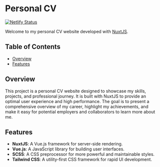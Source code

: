# Personal CV
[![Netlify Status](https://api.netlify.com/api/v1/badges/e9351f59-b672-4ce3-a73b-550b6a8e08fe/deploy-status)](https://app.netlify.com/sites/reverent-shirley-2f46ae/deploys)

Welcome to my personal CV website developed with [NuxtJS](https://nuxtjs.org).

## Table of Contents

- [Overview](#overview)
- [Features](#features)

## Overview

This project is a personal CV website designed to showcase my skills, projects, and professional journey. It is built with NuxtJS to provide an optimal user experience and high performance. The goal is to present a comprehensive overview of my career, highlight my achievements, and make it easy for potential employers and collaborators to learn more about me.

## Features

- **NuxtJS**: A Vue.js framework for server-side rendering.
- **Vue.js**: A JavaScript library for building user interfaces.
- **SCSS**: A CSS preprocessor for more powerful and maintainable styles.
- **Tailwind CSS**: A utility-first CSS framework for rapid UI development.
